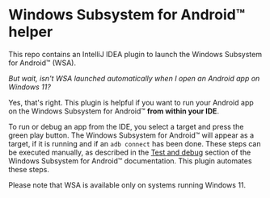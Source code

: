 # Windows Subsystem for Android™ helper

This repo contains an IntelliJ IDEA plugin to launch the Windows Subsystem for
Android™ (WSA).

*But wait, isn't WSA launched automatically when I open an Android app on 
Windows 11?*

Yes, that's right. This plugin is helpful if you want to run your Android app on
the Windows Subsystem for Android™ **from within your IDE**. 

To run or debug an app from the IDE, you select a target and press the green 
play button. The Windows Subsystem for Android™ will appear as a target, if it is running and if an 
`adb connect` has been done. These steps can be executed manually, as 
described in the [Test and debug](https://learn.microsoft.com/en-us/windows/android/wsa/#test-and-debug) section of the Windows 
Subsystem for Android™️ documentation. This plugin automates these steps.

Please note that WSA is available only on systems running Windows 11.